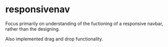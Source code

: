 # responsivenav

Focus primarily on understanding of the fuctioning of a responsive navbar, rather than the designing.

Also implemented drag and drop functionality.
